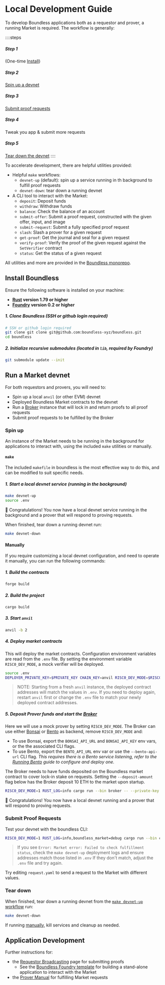 # Local Development Guide

To develop Boundless applications both as a requestor and prover, a running Market is required.
The workflow is generally:

::::steps
##### Step 1 

(One-time [Install](#install-boundless))

##### Step 2 

[Spin up a devnet](#run-a-market-devnet)

##### Step 3 

[Submit proof requests](#submit-proof-requests)

##### Step 4 

Tweak you app & submit more requests

##### Step 5 

[Tear down the devnet](#tear-down)
::::

To accelerate development, there are helpful utilities provided:

- Helpful `make` workflows:
  - `devnet-up` (default): spin up a service running in th background to fulfill proof requests
  - `devnet-down`: tear down a running devnet
- A CLI tool to interact with the Market:
  - `deposit`: Deposit funds
  - `withdraw`: Withdraw funds
  - `balance`: Check the balance of an account
  - `submit-offer`: Submit a proof request, constructed with the given offer, input, and image
  - `submit-request`: Submit a fully specified proof request
  - `slash`: Slash a prover for a given request
  - `get-proof`: Get the journal and seal for a given request
  - `verify-proof`: Verify the proof of the given request against the `SetVerifier` contract
  - `status`: Get the status of a given request

All utilities and more are provided in the [Boundless monorepo](https://github.com/boundless-xyz/boundless).

## Install Boundless

Ensure the following software is installed on your machine:

- **[Rust](https://www.rust-lang.org/tools/install) version 1.79 or higher**
- **[Foundry](https://book.getfoundry.sh/getting-started/installation) version 0.2 or higher**

##### 1. Clone Boundless (SSH or github login required)

```sh [Terminal]
# SSH or github login required
git clone git clone git@github.com:boundless-xyz/boundless.git
cd boundless
```

##### 2. Initialize recursive submodules (located in `lib`, required by Foundry)

```sh [Terminal]
git submodule update --init
```

## Run a Market devnet

For both requestors and provers, you will need to:

- Spin up a local `anvil` (or other EVM) devnet
- Deployed Boundless Market contracts to the devnet
- Run a [Broker][page-broker] instance that will lock in and return proofs to all proof requests
- Submit proof requests to be fulfilled by the Broker

### Spin up

An instance of the Market needs to be running in the background for applications to interact with, using the included `make` utilities or manually.

#### `make`

The included `makefile` in boundless is the most effective way to do this, and can be modified to suit specific needs.

##### 1. Start a local devnet service (running in the background)

```sh [Terminal]
make devnet-up
source .env
```

🎉 Congratulations!
You now have a local devnet service running in the background and a prover that will respond to proving requests.

When finished, tear down a running devnet run:

```sh [Terminal]
make devnet-down
```

#### Manually

If you require customizing a local devnet configuration, and need to operate it manually, you can run the following commands:

##### 1. Build the contracts

```sh [Terminal]
forge build
```

##### 2. Build the project

```sh [Terminal]
cargo build
```

##### 3. Start `anvil`

```sh [Terminal]
anvil -b 2
```

##### 4. Deploy market contracts

This will deploy the market contracts.
Configuration environment variables are read from the `.env` file.
By setting the environment variable `RISC0_DEV_MODE`, a mock verifier will be deployed.

```sh [Terminal]
source .env
DEPLOYER_PRIVATE_KEY=$PRIVATE_KEY CHAIN_KEY=anvil RISC0_DEV_MODE=$RISC0_DEV_MODE PROOF_MARKET_OWNER=$PUBLIC_KEY forge script contracts/scripts/Deploy.s.sol --rpc-url $RPC_URL --broadcast -vv
```

> NOTE: Starting from a fresh `anvil` instance, the deployed contract addresses will match the values in `.env`.
> If you need to deploy again, restart `anvil` first or change the `.env` file to match your newly deployed contract addresses.

##### 5. Deposit Prover funds and start the [Broker][page-broker]

Here we will use a mock prover by setting `RISC0_DEV_MODE`.
The Broker can use either [Bonsai][bonsai-homepage] or [Bento][page-bento] as backend, remove `RISC0_DEV_MODE` and:

- To use Bonsai, export the `BONSAI_API_URL` and `BONSAI_API_KEY` env vars, or the the associated CLI flags.
- To use Bento, export the `BENTO_API_URL` env var or use the `--bento-api-url` CLI flag.
  _This requires there is a Bento service listening, refer to the [Running Bento][page-bento-running] guide to configure and deploy one._

The Broker needs to have funds deposited on the Boundless market contract to cover lock-in stake on requests.
Setting the `--deposit-amount` flag below has the Broker deposit 10 ETH to the market upon startup.

```sh [Terminal]
RISC0_DEV_MODE=1 RUST_LOG=info cargo run --bin broker -- --private-key ${PRIVATE_KEY:?} --proof-market-addr ${PROOF_MARKET_ADDRESS:?} --set-verifier-addr ${SET_VERIFIER_ADDRESS:?} --deposit-amount 10
```

🎉 Congratulations!
You now have a local devnet running and a prover that will respond to proving requests.

### Submit Proof Requests

Test your devnet with the boundless CLI:

```sh [Terminal]
RISC0_DEV_MODE=1 RUST_LOG=info,boundless_market=debug cargo run --bin cli -- submit-request request.yaml --wait
```

> If you see `Error: Market error: Failed to check fulfillment status`,
> check the `make devnet-up` deployment logs and ensure addresses match those listed in `.env`
> If they don't match, adjust the `.env` file and try again.

Try editing `request.yaml` to send a request to the Market with different values.

### Tear down

When finished, tear down a running devnet from the [`make devnet-up` workflow](#make) run:

```sh [Terminal]
make devnet-down
```

If running [manually](#manually), kill services and cleanup as needed.

## Application Development

Further instructions for:

- the [Requestor Broadcasting][page-requestor-broadcast] page for submitting proofs
  - See the [Boundless Foundry template][boundless-foundry-template-repo] for building a stand-alone application to interact with the Market
- the [Prover Manual][page-prover-manual] for fulfilling Market requests

[bonsai-homepage]: https://www.bonsai.xyz
[boundless-foundry-template-repo]: https://github.com/boundless-xyz/boundless-foundry-template
[page-bento]: ../prover-manual/bento/README.md
[page-bento-running]: ../prover-manual/bento/running.md
[page-broker]: ../prover-manual/broker/README.md
[page-market-design]: ./matching.md
[page-prover-manual]: ../prover-manual/README.md
[page-requestor-broadcast]: ../requestor-manual/broadcasting.md
[term-broker]: ../prover-manual/broker/README.md
